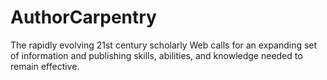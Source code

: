 # AuthorCarpentry
The rapidly evolving 21st century scholarly Web calls for an expanding set of information and publishing skills, abilities, and knowledge needed to remain effective.
